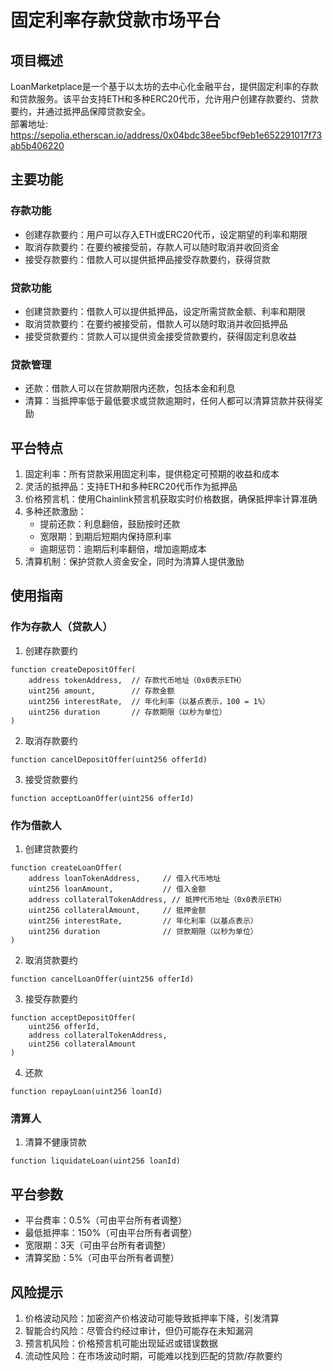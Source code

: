 # 固定利率存款贷款市场平台

## 项目概述

LoanMarketplace是一个基于以太坊的去中心化金融平台，提供固定利率的存款和贷款服务。该平台支持ETH和多种ERC20代币，允许用户创建存款要约、贷款要约，并通过抵押品保障贷款安全。  
部署地址:   https://sepolia.etherscan.io/address/0x04bdc38ee5bcf9eb1e652291017f73ab5b406220

## 主要功能

### 存款功能
- 创建存款要约：用户可以存入ETH或ERC20代币，设定期望的利率和期限
- 取消存款要约：在要约被接受前，存款人可以随时取消并收回资金
- 接受存款要约：借款人可以提供抵押品接受存款要约，获得贷款

### 贷款功能
- 创建贷款要约：借款人可以提供抵押品，设定所需贷款金额、利率和期限
- 取消贷款要约：在要约被接受前，借款人可以随时取消并收回抵押品
- 接受贷款要约：贷款人可以提供资金接受贷款要约，获得固定利息收益

### 贷款管理
- 还款：借款人可以在贷款期限内还款，包括本金和利息
- 清算：当抵押率低于最低要求或贷款逾期时，任何人都可以清算贷款并获得奖励

## 平台特点

1. 固定利率：所有贷款采用固定利率，提供稳定可预期的收益和成本
2. 灵活的抵押品：支持ETH和多种ERC20代币作为抵押品
3. 价格预言机：使用Chainlink预言机获取实时价格数据，确保抵押率计算准确
4. 多种还款激励：
   - 提前还款：利息翻倍，鼓励按时还款
   - 宽限期：到期后短期内保持原利率
   - 逾期惩罚：逾期后利率翻倍，增加逾期成本
5. 清算机制：保护贷款人资金安全，同时为清算人提供激励

## 使用指南

### 作为存款人（贷款人）

1. 创建存款要约
``` solidity
function createDepositOffer(
    address tokenAddress,  // 存款代币地址（0x0表示ETH）
    uint256 amount,        // 存款金额
    uint256 interestRate,  // 年化利率（以基点表示，100 = 1%）
    uint256 duration       // 存款期限（以秒为单位）
)
```

2. 取消存款要约
``` solidity
function cancelDepositOffer(uint256 offerId)
```

3. 接受贷款要约
``` solidity
function acceptLoanOffer(uint256 offerId)
```

### 作为借款人

1. 创建贷款要约
``` solidity
function createLoanOffer(
    address loanTokenAddress,     // 借入代币地址
    uint256 loanAmount,           // 借入金额
    address collateralTokenAddress, // 抵押代币地址（0x0表示ETH）
    uint256 collateralAmount,     // 抵押金额
    uint256 interestRate,         // 年化利率（以基点表示）
    uint256 duration              // 贷款期限（以秒为单位）
)
```

2. 取消贷款要约
``` solidity
function cancelLoanOffer(uint256 offerId)
```

3. 接受存款要约
``` solidity
function acceptDepositOffer(
    uint256 offerId,
    address collateralTokenAddress,
    uint256 collateralAmount
)
```

4. 还款 
``` solidity
function repayLoan(uint256 loanId)
```

### 清算人

1. 清算不健康贷款
``` solidity
function liquidateLoan(uint256 loanId)
```

## 平台参数

- 平台费率：0.5%（可由平台所有者调整）
- 最低抵押率：150%（可由平台所有者调整）
- 宽限期：3天（可由平台所有者调整）
- 清算奖励：5%（可由平台所有者调整）

## 风险提示

1. 价格波动风险：加密资产价格波动可能导致抵押率下降，引发清算
2. 智能合约风险：尽管合约经过审计，但仍可能存在未知漏洞
3. 预言机风险：价格预言机可能出现延迟或错误数据
4. 流动性风险：在市场波动时期，可能难以找到匹配的贷款/存款要约